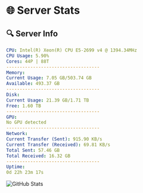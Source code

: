 # 🌐 Server Stats
## 🔍 Server Info
```yaml
CPU: Intel(R) Xeon(R) CPU E5-2699 v4 @ 1394.34MHz
CPU Usage: 5.90%
Cores: 44P | 88T
-----------------------------------
Memory:
Current Usage: 7.05 GB/503.74 GB
Available: 493.37 GB
-----------------------------------
Disk:
Current Usage: 21.39 GB/1.71 TB
Free: 1.60 TB
-----------------------------------
GPU:
No GPU detected
-----------------------------------
Network:
Current Transfer (Sent): 915.90 KB/s
Current Transfer (Received): 69.81 KB/s
Total Sent: 57.46 GB
Total Received: 16.32 GB
-----------------------------------
Uptime:
0d 22h 23m 17s
```
![GitHub Stats](https://img.shields.io/badge/Updated-2025-04-20_15:32:05-blue)